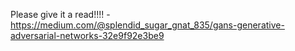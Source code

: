 Please give it a read!!!! - https://medium.com/@splendid_sugar_gnat_835/gans-generative-adversarial-networks-32e9f92e3be9
